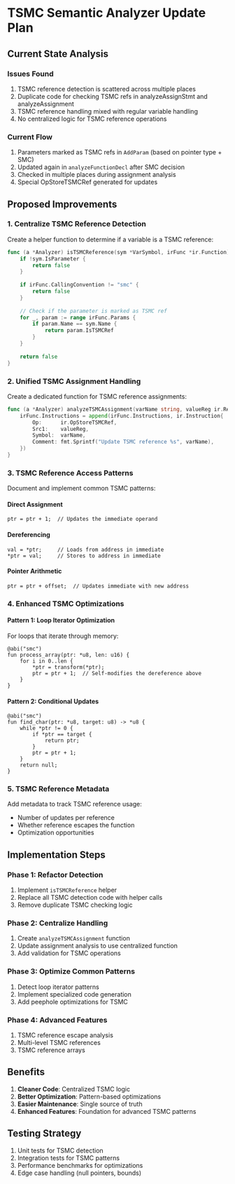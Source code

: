 # TSMC Semantic Analyzer Update Plan

## Current State Analysis

### Issues Found
1. TSMC reference detection is scattered across multiple places
2. Duplicate code for checking TSMC refs in analyzeAssignStmt and analyzeAssignment
3. TSMC reference handling mixed with regular variable handling
4. No centralized logic for TSMC reference operations

### Current Flow
1. Parameters marked as TSMC refs in `AddParam` (based on pointer type + SMC)
2. Updated again in `analyzeFunctionDecl` after SMC decision
3. Checked in multiple places during assignment analysis
4. Special OpStoreTSMCRef generated for updates

## Proposed Improvements

### 1. Centralize TSMC Reference Detection
Create a helper function to determine if a variable is a TSMC reference:

```go
func (a *Analyzer) isTSMCReference(sym *VarSymbol, irFunc *ir.Function) bool {
    if !sym.IsParameter {
        return false
    }
    
    if irFunc.CallingConvention != "smc" {
        return false
    }
    
    // Check if the parameter is marked as TSMC ref
    for _, param := range irFunc.Params {
        if param.Name == sym.Name {
            return param.IsTSMCRef
        }
    }
    
    return false
}
```

### 2. Unified TSMC Assignment Handling
Create a dedicated function for TSMC reference assignments:

```go
func (a *Analyzer) analyzeTSMCAssignment(varName string, valueReg ir.Register, irFunc *ir.Function) {
    irFunc.Instructions = append(irFunc.Instructions, ir.Instruction{
        Op:      ir.OpStoreTSMCRef,
        Src1:    valueReg,
        Symbol:  varName,
        Comment: fmt.Sprintf("Update TSMC reference %s", varName),
    })
}
```

### 3. TSMC Reference Access Patterns
Document and implement common TSMC patterns:

#### Direct Assignment
```minz
ptr = ptr + 1;  // Updates the immediate operand
```

#### Dereferencing
```minz
val = *ptr;     // Loads from address in immediate
*ptr = val;     // Stores to address in immediate
```

#### Pointer Arithmetic
```minz
ptr = ptr + offset;  // Updates immediate with new address
```

### 4. Enhanced TSMC Optimizations

#### Pattern 1: Loop Iterator Optimization
For loops that iterate through memory:
```minz
@abi("smc")
fun process_array(ptr: *u8, len: u16) {
    for i in 0..len {
        *ptr = transform(*ptr);
        ptr = ptr + 1;  // Self-modifies the dereference above
    }
}
```

#### Pattern 2: Conditional Updates
```minz
@abi("smc")
fun find_char(ptr: *u8, target: u8) -> *u8 {
    while *ptr != 0 {
        if *ptr == target {
            return ptr;
        }
        ptr = ptr + 1;
    }
    return null;
}
```

### 5. TSMC Reference Metadata
Add metadata to track TSMC reference usage:
- Number of updates per reference
- Whether reference escapes the function
- Optimization opportunities

## Implementation Steps

### Phase 1: Refactor Detection
1. Implement `isTSMCReference` helper
2. Replace all TSMC detection code with helper calls
3. Remove duplicate TSMC checking logic

### Phase 2: Centralize Handling
1. Create `analyzeTSMCAssignment` function
2. Update assignment analysis to use centralized function
3. Add validation for TSMC operations

### Phase 3: Optimize Common Patterns
1. Detect loop iterator patterns
2. Implement specialized code generation
3. Add peephole optimizations for TSMC

### Phase 4: Advanced Features
1. TSMC reference escape analysis
2. Multi-level TSMC references
3. TSMC reference arrays

## Benefits

1. **Cleaner Code**: Centralized TSMC logic
2. **Better Optimization**: Pattern-based optimizations
3. **Easier Maintenance**: Single source of truth
4. **Enhanced Features**: Foundation for advanced TSMC patterns

## Testing Strategy

1. Unit tests for TSMC detection
2. Integration tests for TSMC patterns
3. Performance benchmarks for optimizations
4. Edge case handling (null pointers, bounds)